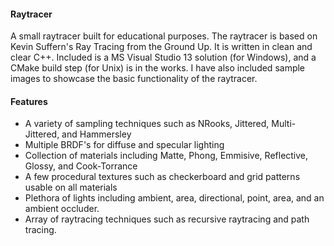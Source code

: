#### Raytracer ####
A small raytracer built for educational purposes. The raytracer is based on Kevin Suffern's Ray Tracing from the Ground Up. It is written in clean and clear C++. Included is a MS Visual Studio 13 solution (for Windows), and a CMake build step (for Unix) is in the works. I have also included sample images to showcase the basic functionality of the raytracer.

#### Features ####
* A variety of sampling techniques such as NRooks, Jittered, Multi-Jittered, and Hammersley
* Multiple BRDF's for diffuse and specular lighting
* Collection of materials including Matte, Phong, Emmisive, Reflective, Glossy, and Cook-Torrance
* A few procedural textures such as checkerboard and grid patterns usable on all materials
* Plethora of lights including ambient, area, directional, point, area, and an ambient occluder.
* Array of raytracing techniques such as recursive raytracing and path tracing.
